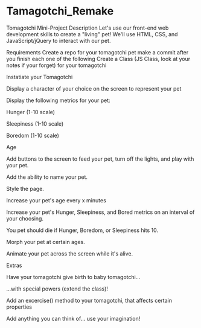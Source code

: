 # Tamagotchi_Remake

Tomagotchi Mini-Project
Description
Let's use our front-end web development skills to create a "living" pet! We'll use HTML, CSS, and JavaScript/jQuery to interact with our pet.

Requirements
Create a repo for your tomagotchi pet
make a commit after you finish each one of the following
Create a Class (JS Class, look at your notes if your forget) for your tomagotchi

Instatiate your Tomagotchi

Display a character of your choice on the screen to represent your pet

Display the following metrics for your pet:

Hunger (1-10 scale)

Sleepiness (1-10 scale)

Boredom (1-10 scale)

Age

Add buttons to the screen to feed your pet, turn off the lights, and play with your pet.

Add the ability to name your pet.

Style the page.

Increase your pet's age every x minutes

Increase your pet's Hunger, Sleepiness, and Bored metrics on an interval of your choosing.

You pet should die if Hunger, Boredom, or Sleepiness hits 10.

Morph your pet at certain ages.

Animate your pet across the screen while it's alive.

Extras

Have your tomagotchi give birth to baby tomagotchi...

...with special powers (extend the class)!

Add an excercise() method to your tomagotchi, that affects certain properties

Add anything you can think of... use your imagination!
